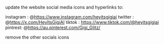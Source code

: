 update the website social media icons and hyperlinks to:

instagram : @https://www.instagram.com/heyitsgigiai
twitter : @https://x.com/HeyItsGigiAI
tiktok : https://www.tiktok.com/@heyitsgigiai
pintrest: @https://au.pinterest.com/Gigi_Glitz/

remove the other socials icons
